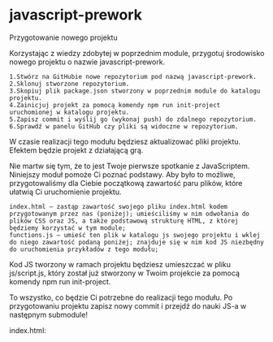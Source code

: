# javascript-prework

Przygotowanie nowego projektu

Korzystając z wiedzy zdobytej w poprzednim module, przygotuj środowisko nowego projektu o nazwie javascript-prework.

    1.Stwórz na GitHubie nowe repozytorium pod nazwą javascript-prework.
    2.Sklonuj stworzone repozytorium.
    3.Skopiuj plik package.json stworzony w poprzednim module do katalogu projektu.
    4.Zainicjuj projekt za pomocą komendy npm run init-project uruchomionej w katalogu projektu.
    5.Zapisz commit i wyślij go (wykonaj push) do zdalnego repozytorium.
    6.Sprawdź w panelu GitHub czy pliki są widoczne w repozytorium.

W czasie realizacji tego modułu będziesz aktualizować pliki projektu. Efektem będzie projekt z działającą grą.

Nie martw się tym, że to jest Twoje pierwsze spotkanie z JavaScriptem. Niniejszy moduł pomoże Ci poznać podstawy. Aby było to możliwe, przygotowaliśmy dla Ciebie początkową zawartość paru plików, które ułatwią Ci uruchomienie projektu.

    index.html – zastąp zawartość swojego pliku index.html kodem przygotowanym przez nas (poniżej); umieściliśmy w nim odwołania do plików CSS oraz JS, a także podstawową strukturę HTML, z której będziemy korzystać w tym module;
    functions.js – umieść ten plik w katalogu js swojego projektu i wklej do niego zawartość podaną poniżej; znajduje się w nim kod JS niezbędny do uruchomienia przykładów z tego modułu;

Kod JS tworzony w ramach projektu będziesz umieszczać w pliku js/script.js, który został już stworzony w Twoim projekcie za pomocą komendy npm run init-project.

To wszystko, co będzie Ci potrzebne do realizacji tego modułu. Po przygotowaniu projektu zapisz nowy commit i przejdź do nauki JS-a w następnym submodule!

index.html:

<!-- <!DOCTYPE html>
<html lang="en">
<head>
	<meta charset="UTF-8">
	<title>Kamień, papier, nożyce</title>
	<link rel="stylesheet" href="css/style.css">
</head>
<body>
	<div class="container">
		<div id="buttons"></div>
		<div id="messages"></div>
	</div>
	<script src="js/functions.js"></script>
	<script src="js/script.js"></script>
</body>
</html> -->

<!-- js/functions.js

function printMessage(msg){
let div = document.createElement('div');
div.innerHTML = msg;
document.getElementById('messages').appendChild(div);
}

function clearMessages(){
document.getElementById('messages').innerHTML = '';
} -->
